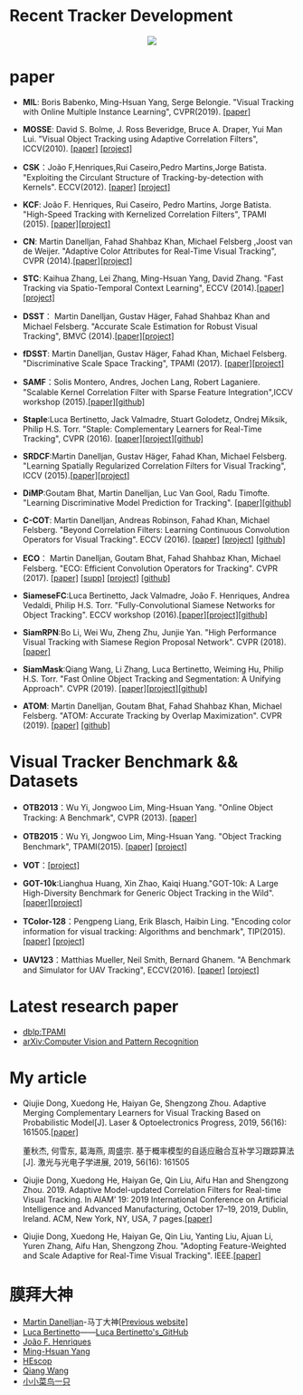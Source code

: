 # Recent Tracker Development
<p align="center">
    <img src="https://github.com/QiujieDong/objectTracking/blob/master/recent_Tracker_development.png">
</p>

# paper
- **MIL**: Boris Babenko, Ming-Hsuan Yang, Serge Belongie. "Visual Tracking with Online Multiple Instance Learning", CVPR(2019). [[paper]](http://vision.stanford.edu/teaching/cs231b_spring1415/papers/miltrack_cvpr09.pdf)

- **MOSSE**: David S. Bolme, J. Ross Beveridge, Bruce A. Draper, Yui Man Lui. "Visual Object Tracking using Adaptive Correlation Filters", ICCV(2010). [[paper]](http://citeseerx.ist.psu.edu/viewdoc/download?doi=10.1.1.294.4992&rep=rep1&type=pdf) [[project]](http://www.cs.colostate.edu/~vision/ocof_toolset_2012/index.php)

- **CSK**：João F,Henriques,Rui Caseiro,Pedro Martins,Jorge Batista. "Exploiting the Circulant Structure of Tracking-by-detection with Kernels". ECCV(2012). [[paper]](http://www.robots.ox.ac.uk/~joao/publications/henriques_eccv2012.pdf) [[project]](http://www.robots.ox.ac.uk/~joao/circulant/) 

- **KCF**: João F. Henriques, Rui Caseiro, Pedro Martins, Jorge Batista. "High-Speed Tracking with Kernelized Correlation Filters", TPAMI (2015). [[paper]](http://www.robots.ox.ac.uk/~joao/publications/henriques_tpami2015.pdf)[[project]](http://www.robots.ox.ac.uk/~joao/circulant/)

- **CN**: Martin Danelljan, Fahad Shahbaz Khan, Michael Felsberg ,Joost van de Weijer. "Adaptive Color Attributes for Real-Time Visual Tracking", CVPR (2014).[[paper]](http://www.cvl.isy.liu.se/research/objrec/visualtracking/colvistrack/CN_Tracking_CVPR14.pdf)[[project]](http://www.cvl.isy.liu.se/research/objrec/visualtracking/colvistrack/index.html)

- **STC**: Kaihua Zhang, Lei Zhang, Ming-Hsuan Yang, David Zhang. "Fast Tracking via Spatio-Temporal Context Learning", ECCV (2014).[[paper]](http://arxiv.org/pdf/1311.1939v1.pdf)[[project]](http://www4.comp.polyu.edu.hk/~cslzhang/STC/STC.htm)

- **DSST**： Martin Danelljan, Gustav Häger, Fahad Shahbaz Khan and Michael Felsberg. "Accurate Scale Estimation for Robust Visual Tracking", BMVC (2014).[[paper]](http://www.cvl.isy.liu.se/en/research/objrec/visualtracking/scalvistrack/ScaleTracking_BMVC14.pdf)[[project]](http://www.cvl.isy.liu.se/en/research/objrec/visualtracking/scalvistrack/index.html)

- **fDSST**: Martin Danelljan, Gustav Häger, Fahad Khan, Michael Felsberg. "Discriminative Scale Space Tracking", TPAMI (2017). [[paper]](http://www.cvl.isy.liu.se/en/research/objrec/visualtracking/scalvistrack/DSST_TPAMI.pdf)[[project]](http://www.cvl.isy.liu.se/en/research/objrec/visualtracking/scalvistrack/index.html)

- **SAMF**：Solis Montero, Andres, Jochen Lang, Robert Laganiere. "Scalable Kernel Correlation Filter with Sparse Feature Integration",ICCV workshop (2015).[[paper]](https://github.com/ihpdep/ihpdep.github.io/raw/master/papers/eccvw14_samf.pdf)[[github]](https://github.com/ihpdep/samf) 

- **Staple**:Luca Bertinetto, Jack Valmadre, Stuart Golodetz, Ondrej Miksik, Philip H.S. Torr. "Staple: Complementary Learners for Real-Time Tracking", CVPR (2016). [[paper]](https://www.cv-foundation.org/openaccess/content_cvpr_2016/html/Bertinetto_Staple_Complementary_Learners_CVPR_2016_paper.html)[[project]](http://www.robots.ox.ac.uk/~luca/staple.html)[[github]](https://github.com/bertinetto/staple)

- **SRDCF**:Martin Danelljan, Gustav Häger, Fahad Khan, Michael Felsberg. "Learning Spatially Regularized Correlation Filters for Visual Tracking", ICCV (2015).[[paper]](https://www.cvl.isy.liu.se/research/objrec/visualtracking/regvistrack/SRDCF_ICCV15.pdf)[[project]](https://www.cvl.isy.liu.se/research/objrec/visualtracking/regvistrack/)

- **DiMP**:Goutam Bhat, Martin Danelljan, Luc Van Gool, Radu Timofte. "Learning Discriminative Model Prediction for Tracking". [[paper]](https://arxiv.org/pdf/1904.07220.pdf)[[github]](https://github.com/visionml/pytracking)

- **C-COT**: Martin Danelljan, Andreas Robinson, Fahad Khan, Michael Felsberg. "Beyond Correlation Filters: Learning Continuous Convolution Operators for Visual Tracking". ECCV (2016). [[paper]](http://www.cvl.isy.liu.se/research/objrec/visualtracking/conttrack/C-COT_ECCV16.pdf) [[project]](http://www.cvl.isy.liu.se/research/objrec/visualtracking/conttrack/index.html) [[github]](https://github.com/martin-danelljan/Continuous-ConvOp)

- **ECO**： Martin Danelljan, Goutam Bhat, Fahad Shahbaz Khan, Michael Felsberg. "ECO: Efficient Convolution Operators for Tracking". CVPR (2017). [[paper]](http://openaccess.thecvf.com/content_cvpr_2017/papers/Danelljan_ECO_Efficient_Convolution_CVPR_2017_paper.pdf) [[supp]](http://openaccess.thecvf.com/content_cvpr_2017/supplemental/Danelljan_ECO_Efficient_Convolution_2017_CVPR_supplemental.pdf) [[project]](http://www.cvl.isy.liu.se/research/objrec/visualtracking/ecotrack/index.html) [[github]](https://github.com/martin-danelljan/ECO)

- **SiameseFC**:Luca Bertinetto, Jack Valmadre, João F. Henriques, Andrea Vedaldi, Philip H.S. Torr. "Fully-Convolutional Siamese Networks for Object Tracking". ECCV workshop (2016).[[paper]](http://120.52.73.78/arxiv.org/pdf/1606.09549v2.pdf)[[project]](http://www.robots.ox.ac.uk/~luca/siamese-fc.html)[[github]](https://github.com/bertinetto/siamese-fc)

- **SiamRPN**:Bo Li, Wei Wu, Zheng Zhu, Junjie Yan. "High Performance Visual Tracking with Siamese Region Proposal Network". CVPR (2018).[[paper]](http://openaccess.thecvf.com/content_cvpr_2018/papers/Li_High_Performance_Visual_CVPR_2018_paper.pdf) 

- **SiamMask**:Qiang Wang, Li Zhang, Luca Bertinetto, Weiming Hu, Philip H.S. Torr. "Fast Online Object Tracking and Segmentation: A Unifying Approach". CVPR (2019). [[paper]](https://arxiv.org/pdf/1812.05050.pdf)[[project]](http://www.robots.ox.ac.uk/~qwang/SiamMask/)[[github]](https://github.com/foolwood/SiamMask)

- **ATOM**: Martin Danelljan, Goutam Bhat, Fahad Shahbaz Khan, Michael Felsberg. "ATOM: Accurate Tracking by Overlap Maximization". CVPR (2019). [[paper]](http://openaccess.thecvf.com/content_CVPR_2019/papers/Danelljan_ATOM_Accurate_Tracking_by_Overlap_Maximization_CVPR_2019_paper.pdf) [[github]](https://github.com/visionml/pytracking)

# Visual Tracker Benchmark && Datasets
- **OTB2013**：Wu Yi, Jongwoo Lim, Ming-Hsuan Yang. "Online Object Tracking: A Benchmark", CVPR (2013). [[paper]](http://faculty.ucmerced.edu/mhyang/papers/cvpr13_benchmark.pdf)

- **OTB2015**：Wu Yi, Jongwoo Lim, Ming-Hsuan Yang. "Object Tracking Benchmark", TPAMI(2015). [[paper]](http://ieeexplore.ieee.org/stamp/stamp.jsp?tp=&arnumber=7001050&tag=1) [[project]](http://cvlab.hanyang.ac.kr/tracker_benchmark/index.html)

- **VOT**：[[project]](http://www.votchallenge.net/index.html)

- **GOT-10k**:Lianghua Huang, Xin Zhao, Kaiqi Huang."GOT-10k: A Large High-Diversity Benchmark for Generic Object Tracking in the Wild".[[paper]](https://arxiv.org/abs/1810.11981)[[project]](http://got-10k.aitestunion.com/index)

- **TColor-128**：Pengpeng Liang, Erik Blasch, Haibin Ling. "Encoding color information for visual tracking: Algorithms and benchmark", TIP(2015). [[paper]](http://www.dabi.temple.edu/~hbling/publication/TColor-128.pdf) [[project]](http://www.dabi.temple.edu/~hbling/data/TColor-128/TColor-128.html)

- **UAV123**：Matthias Mueller, Neil Smith, Bernard Ghanem. "A Benchmark and Simulator for UAV Tracking", ECCV(2016). [[paper]](https://ivul.kaust.edu.sa/Documents/Publications/2016/A%20Benchmark%20and%20Simulator%20for%20UAV%20Tracking.pdf) [[project]](https://ivul.kaust.edu.sa/Pages/pub-benchmark-simulator-uav.aspx)

# Latest research paper
- [dblp:TPAMI](https://dblp.uni-trier.de/db/journals/pami/index.html)
- [arXiv:Computer Vision and Pattern Recognition](https://arxiv.org/list/cs.CV/recent)

# My article
- Qiujie Dong, Xuedong He, Haiyan Ge, Shengzong Zhou. Adaptive Merging Complementary Learners for Visual Tracking Based on Probabilistic Model[J]. Laser & Optoelectronics Progress, 2019, 56(16): 161505.[[paper]](http://www.opticsjournal.net/Articles/abstract?aid=OJ414c6582a88e2489)

    董秋杰, 何雪东, 葛海燕, 周盛宗. 基于概率模型的自适应融合互补学习跟踪算法[J]. 激光与光电子学进展, 2019, 56(16): 161505
    
 - Qiujie Dong, Xuedong He, Haiyan Ge, Qin Liu, Aifu Han and Shengzong Zhou. 2019. Adaptive Model-updated Correlation Filters for Real-time Visual Tracking. In AIAM’ 19: 2019 International Conference on Artificial Intelligence and Advanced Manufacturing, October 17–19, 2019, Dublin, Ireland. ACM, New York, NY, USA, 7 pages.[[paper]](https://www.engineeringvillage.com/search/doc/abstract.url?&pageType=quickSearch&usageZone=resultslist&usageOrigin=searchresults&searchtype=Quick&SEARCHID=49fae109d388412abf0730dfdf7a22bb&DOCINDEX=1&ignore_docid=cpx_5cc2ce7c16ecc53c1a2M6b4210178163211&database=8193&format=quickSearchAbstractFormat&tagscope=&displayPagination=yes)

- Qiujie Dong, Xuedong He, Haiyan Ge, Qin Liu, Yanting Liu, Ajuan Li, Yuren Zhang, Aifu Han, Shengzong Zhou. "Adopting Feature-Weighted and Scale Adaptive for Real-Time Visual Tracking". IEEE.[[paper]](https://www.engineeringvillage.com/search/doc/abstract.url?&pageType=quickSearch&usageZone=resultslist&usageOrigin=searchresults&searchtype=Quick&SEARCHID=8b7398679e544ff39ee04069c0d5587d&DOCINDEX=1&ignore_docid=cpx_M7ba0a706172513b3723M6bc410178163190&database=8193&format=quickSearchAbstractFormat&tagscope=&displayPagination=yes)

# 膜拜大神
- [Martin Danelljan](https://martin-danelljan.github.io/)-马丁大神[[Previous website]](http://users.isy.liu.se/cvl/marda26/)
- [Luca Bertinetto](http://www.robots.ox.ac.uk/~luca/)——[Luca Bertinetto's_GitHub](https://github.com/bertinetto)
- [João F. Henriques](http://www.robots.ox.ac.uk/~joao/#)
- [ Ming-Hsuan Yang](http://faculty.ucmerced.edu/mhyang/)
- [HEscop](https://github.com/HEscop/TBCF)
- [Qiang Wang](https://github.com/foolwood/benchmark_results)
- [小小菜鸟一只](https://blog.csdn.net/crazyice521/article/details/70238542)

